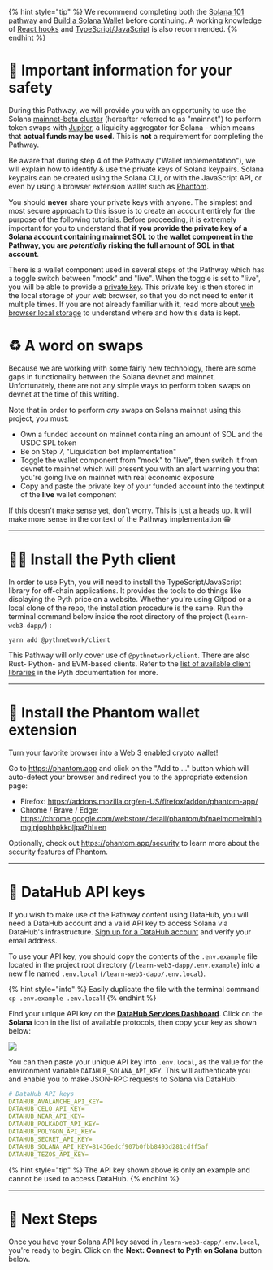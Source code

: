{% hint style="tip" %}
We recommend completing both the [Solana 101 pathway](https://learn.figment.io/protocols/solana) and [Build a Solana Wallet](https://learn.figment.io/pathways/solana-wallet) before continuing. A working knowledge of [React hooks](https://reactjs.org/docs/hooks-intro.html) and [TypeScript/JavaScript](https://www.typescriptlang.org/) is also recommended.
{% endhint %}

# 🦺 Important information for your safety

During this Pathway, we will provide you with an opportunity to use the Solana [mainnet-beta cluster](https://docs.solana.com/clusters#mainnet-beta) (hereafter referred to as "mainnet") to perform token swaps with [Jupiter](https://jup.ag), a liquidity aggregator for Solana - which means that **actual funds may be used**. This is **not** a requirement for completing the Pathway.

Be aware that during step 4 of the Pathway ("Wallet implementation"), we will explain how to identify & use the private keys of Solana keypairs. Solana keypairs can be created using the Solana CLI, or with the JavaScript API, or even by using a browser extension wallet such as [Phantom](https://phantom.app).

You should **never** share your private keys with anyone. The simplest and most secure approach to this issue is to create an account entirely for the purpose of the following tutorials. Before proceeding, it is extremely important for you to understand that **if you provide the private key of a Solana account containing mainnet SOL to the wallet component in the Pathway, you are _potentially_ risking the full amount of SOL in that account**.

There is a wallet component used in several steps of the Pathway which has a toggle switch between "mock" and "live". When the toggle is set to "live", you will be able to provide a [private key](https://solana-labs.github.io/solana-web3.js/classes/Keypair.html). This private key is then stored in the local storage of your web browser, so that you do not need to enter it multiple times. If you are not already familiar with it, read more about [web browser local storage](https://blog.logrocket.com/localstorage-javascript-complete-guide/) to understand where and how this data is kept.

# ♻️ A word on swaps

Because we are working with some fairly new technology, there are some gaps in functionality between the Solana devnet and mainnet. Unfortunately, there are not any simple ways to perform token swaps on devnet at the time of this writing.

Note that in order to perform _any_ swaps on Solana mainnet using this project, you must:

- Own a funded account on mainnet containing an amount of SOL and the USDC SPL token
- Be on Step 7, "Liquidation bot implementation"
- Toggle the wallet component from "mock" to "live", then switch it from devnet to mainnet which will present you with an alert warning you that you're going live on mainnet with real economic exposure
- Copy and paste the private key of your funded account into the textinput of the **live** wallet component

If this doesn't make sense yet, don't worry. This is just a heads up. It will make more sense in the context of the Pathway implementation 😁

---

# 🧑‍💻 Install the Pyth client

In order to use Pyth, you will need to install the TypeScript/JavaScript library for off-chain applications. It provides the tools to do things like displaying the Pyth price on a website. Whether you're using Gitpod or a local clone of the repo, the installation procedure is the same. Run the terminal command below inside the root directory of the project (`learn-web3-dapp/`) :

```text
yarn add @pythnetwork/client
```

This Pathway will only cover use of `@pythnetwork/client`. There are also Rust- Python- and EVM-based clients. Refer to the [list of available client libraries](https://docs.pyth.network/consumers/client-libraries) in the Pyth documentation for more.

---

# 👻 Install the Phantom wallet extension

Turn your favorite browser into a Web 3 enabled crypto wallet!

Go to <https://phantom.app> and click on the "Add to ..." button which will auto-detect your browser and redirect you to the appropriate extension page:

- Firefox: https://addons.mozilla.org/en-US/firefox/addon/phantom-app/
- Chrome / Brave / Edge: https://chrome.google.com/webstore/detail/phantom/bfnaelmomeimhlpmgjnjophhpkkoljpa?hl=en

Optionally, check out <https://phantom.app/security> to learn more about the security features of Phantom.

---

# 🧩 DataHub API keys

If you wish to make use of the Pathway content using DataHub, you will need a DataHub account and a valid API key to access Solana via DataHub's infrastructure. [Sign up for a DataHub account](https://datahub.figment.io/sign_up) and verify your email address.

To use your API key, you should copy the contents of the `.env.example` file located in the project root directory (`/learn-web3-dapp/.env.example`) into a new file named `.env.local` (`/learn-web3-dapp/.env.local`).

{% hint style="info" %}
Easily duplicate the file with the terminal command `cp .env.example .env.local`!
{% endhint %}

Find your unique API key on the [**DataHub Services Dashboard**](https://datahub.figment.io/). Click on the **Solana** icon in the list of available protocols, then copy your key as shown below:

![](https://raw.githubusercontent.com/figment-networks/learn-web3-dapp/main/markdown/__images__/solana/solana-setup-00.gif?raw=true)

You can then paste your unique API key into `.env.local`, as the value for the environment variable `DATAHUB_SOLANA_API_KEY`. This will authenticate you and enable you to make JSON-RPC requests to Solana via DataHub:

```yaml
# DataHub API keys
DATAHUB_AVALANCHE_API_KEY=
DATAHUB_CELO_API_KEY=
DATAHUB_NEAR_API_KEY=
DATAHUB_POLKADOT_API_KEY=
DATAHUB_POLYGON_API_KEY=
DATAHUB_SECRET_API_KEY=
DATAHUB_SOLANA_API_KEY=81436edcf907b0fbb8493d281cdff5af
DATAHUB_TEZOS_API_KEY=
```

{% hint style="tip" %}
The API key shown above is only an example and cannot be used to access DataHub.
{% endhint %}

---

# 👣 Next Steps

Once you have your Solana API key saved in `/learn-web3-dapp/.env.local`, you're ready to begin.
Click on the **Next: Connect to Pyth on Solana** button below.
